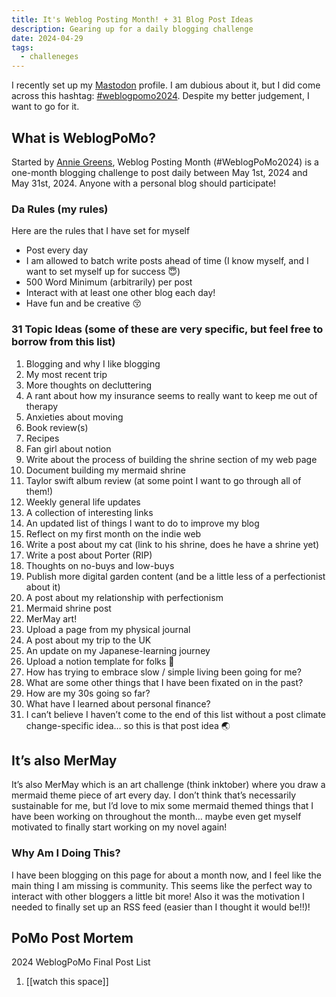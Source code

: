 ```yaml
---
title: It's Weblog Posting Month! + 31 Blog Post Ideas
description: Gearing up for a daily blogging challenge
date: 2024-04-29
tags:
  - challeneges
---
```


I recently set up my <a href="https://mastodon.social/@mayasdaydreams">Mastodon</a> profile. I am dubious about it, but I did come across this hashtag: <a href="https://mastodon.social/tags/weblogpomo2024">#weblogpomo2024</a>. Despite my better judgement, I want to go for it. 

## What is WeblogPoMo?

Started by <a href="https://weblog.anniegreens.lol/weblog-posting-month-2024">Annie Greens</a>, Weblog Posting Month (#WeblogPoMo2024) is a one-month blogging challenge to post daily between May 1st, 2024 and May 31st, 2024. Anyone with a personal blog should participate!

### Da Rules (my rules)

Here are the rules that I have set for myself 

- Post every day
- I am allowed to batch write posts ahead of time (I know myself, and I want to set myself up for success 😇)
- 500 Word Minimum (arbitrarily) per post
- Interact with at least one other blog each day!
- Have fun and be creative 😚

### 31 Topic Ideas (some of these are very specific, but feel free to borrow from this list)

1. Blogging and why I like blogging
2. My most recent trip
3. More thoughts on decluttering
4. A rant about how my insurance seems to really want to keep me out of therapy 
5. Anxieties about moving
6. Book review(s)
7. Recipes
8. Fan girl about notion
9. Write about the process of building the shrine section of my web page 
10. Document building my mermaid shrine 
11. Taylor swift album review (at some point I want to go through all of them!)
12. Weekly general life updates
13. A collection of interesting links
14. An updated list of things I want to do to improve my blog 
15. Reflect on my first month on the indie web
16. Write a post about my cat (link to his shrine, does he have a shrine yet)
17. Write a post about Porter (RIP)
18. Thoughts on no-buys and low-buys
19. Publish more digital garden content (and be a little less of a perfectionist about it)
20. A post about my relationship with perfectionism 
21. Mermaid shrine post
22. MerMay art!
23. Upload a page from my physical journal
24. A post about my trip to the UK
25. An update on my Japanese-learning journey 
26. Upload a notion template for folks 💖
27. How has trying to embrace slow / simple living been going for me?
28. What are some other things that I have been fixated on in the past?
29. How are my 30s going so far?
30. What have I learned about personal finance?
31. I can’t believe I haven’t come to the end of this list without a post climate change-specific idea… so this is that post idea 🌏

## It’s also MerMay

It’s also MerMay which is an art challenge (think inktober) where you draw a mermaid theme piece of art every day. I don’t think that’s necessarily sustainable for me, but I’d love to mix some mermaid themed things that I have been working on throughout the month… maybe even get myself motivated to finally start working on my novel again!

### Why Am I Doing This?

I have been blogging on this page for about a month now, and I feel like the main thing I am missing is community. This seems like the perfect way to interact with other bloggers a little bit more! Also it was the motivation I needed to finally set up an RSS feed (easier than I thought it would be!!)!

## PoMo Post Mortem

2024 WeblogPoMo Final Post List
1. [[watch this space]]
